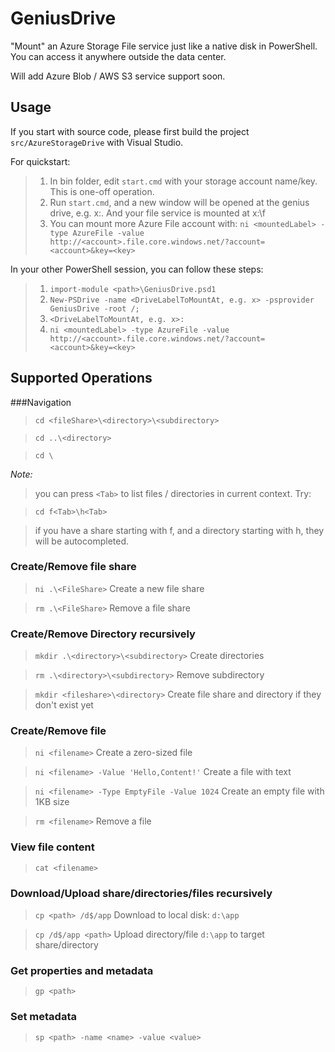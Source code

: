 GeniusDrive
====================

"Mount" an Azure Storage File service just like a native disk in PowerShell. You can access it anywhere outside the data center.


Will add Azure Blob / AWS S3 service support soon.

Usage
-----

If you start with source code, please first build the project `src/AzureStorageDrive` with Visual Studio.

For quickstart:

>1. In bin folder, edit `start.cmd` with your storage account name/key. This is one-off operation.
>2. Run `start.cmd`, and a new window will be opened at the genius drive, e.g. x:\. And your file service is mounted at x:\f
>3. You can mount more Azure File account with: `ni <mountedLabel> -type AzureFile -value http://<account>.file.core.windows.net/?account=<account>&key=<key>`

In your other PowerShell session, you can follow these steps:

>1. `import-module <path>\GeniusDrive.psd1`
>2. `New-PSDrive -name <DriveLabelToMountAt, e.g. x> -psprovider GeniusDrive -root /;`
>3. `<DriveLabelToMountAt, e.g. x>:`
>4. `ni <mountedLabel> -type AzureFile -value http://<account>.file.core.windows.net/?account=<account>&key=<key>`

Supported Operations
--------------------

###Navigation

>`cd <fileShare>\<directory>\<subdirectory>`

>`cd ..\<directory>`

>`cd \`

*Note:*
>you can press `<Tab>` to list files / directories in current context. Try:

>    `cd f<Tab>\h<Tab>`

>if you have a share starting with f, and a directory starting with h, they will be autocompleted.


### Create/Remove file share
>`ni .\<FileShare>` Create a new file share

>`rm .\<FileShare>` Remove a file share


### Create/Remove Directory recursively
>`mkdir .\<directory>\<subdirectory>` Create directories

>`rm .\<directory>\<subdirectory>` Remove subdirectory

>`mkdir <fileshare>\<directory>` Create file share and directory if they don't exist yet

### Create/Remove file
>`ni <filename>`  Create a zero-sized file

>`ni <filename> -Value 'Hello,Content!'` Create a file with text

>`ni <filename> -Type EmptyFile -Value 1024` Create an empty file with 1KB size

>`rm <filename>` Remove a file

### View file content
>`cat <filename>`

### Download/Upload share/directories/files recursively
>`cp <path> /d$/app` Download to local disk: `d:\app`

>`cp /d$/app <path>` Upload directory/file `d:\app` to target share/directory

### Get properties and metadata
>`gp <path>`

### Set metadata
>`sp <path> -name <name> -value <value>`
